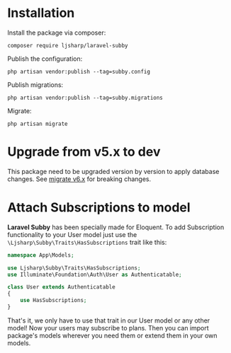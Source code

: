 # Installation

Install the package via composer:

```shell
composer require ljsharp/laravel-subby
```

Publish the configuration:

```shell
php artisan vendor:publish --tag=subby.config
```

Publish migrations:

```shell
php artisan vendor:publish --tag=subby.migrations
```

Migrate:

```shell
php artisan migrate
```

# Upgrade from v5.x to dev

This package need to be upgraded version by version to apply database changes. See [migrate v6.x](migrate-v6.md) for breaking
changes.


# Attach Subscriptions to model

**Laravel Subby** has been specially made for Eloquent. To add Subscription functionality to your User model just use
the `\Ljsharp\Subby\Traits\HasSubscriptions` trait like this:

```php
namespace App\Models;

use Ljsharp\Subby\Traits\HasSubscriptions;
use Illuminate\Foundation\Auth\User as Authenticatable;

class User extends Authenticatable
{
    use HasSubscriptions;
}
```

That's it, we only have to use that trait in our User model or any other model! Now your users may subscribe to plans.
Then you can import package's models wherever you need them or extend them in your own models.
